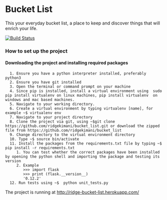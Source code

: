 # Bucket List
This  your everyday bucket list, a place to keep and discover things that will enrich your life.

[![Build Status](https://travis-ci.org/ridgekimani/bucket_list.svg?branch=master)](https://travis-ci.org/ridgekimani/bucket_list)

### How to set up the project
  #### Downloading the project and installing required packages
      1. Ensure you have a python interpreter installed, preferably python3
      2. Ensure you have git installed
      3. Open the terminal or command prompt on your machine
      4. Since pip is installed, install a virtual environment using  sudo pip install virtualenv on linux machines, pip install virtualenv  on windows and mac based machines.
      5. Navigate to your working directory.
      6. Create a virtual environment by typing virtualenv [name], for example ~$ virtualenv env
      7. Navigate to your project directory
      8. Clone the project via git, using ~$git clone https://github.com/ridgekimani/bucket_list.git or download the zipped file from https://github.com/ridgekimani/bucket_list
      9. Change directory to the virtual environment directory
      10. Type ~$ source bin/activate
      11. Install the packages from the requirements.txt file by typing ~$ pip install -r requirements.txt
         1. You can test whether the correct packages have been installed by opening the python shell and importing the package and testing its version
         2. Example
            >>> import flask
            >>> print (flask.__version__)
            '0.12.2'            
      12. Run tests using ~$  python unit_tests.py 

 The project is running at http://ridge-bucket-list.herokuapp.com/ 
